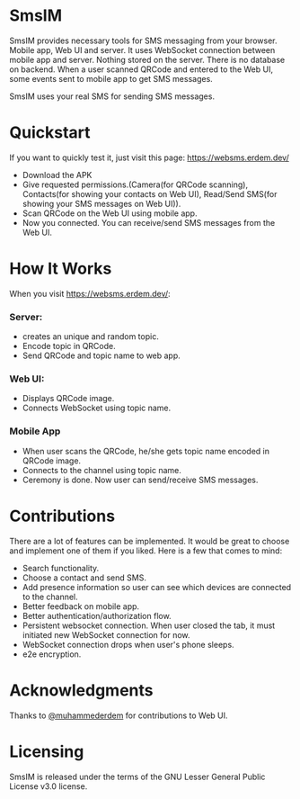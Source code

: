 # SmsIM
SmsIM provides necessary tools for SMS messaging from your browser. Mobile app, Web UI and server. It uses WebSocket connection between mobile app and server. Nothing stored on the server. There is no database on backend. When a user scanned QRCode and entered to the Web UI, some events sent to mobile app to get SMS messages.

SmsIM uses your real SMS for sending SMS messages.

# Quickstart
If you want to quickly test it, just visit this page: https://websms.erdem.dev/
* Download the APK
* Give requested permissions.(Camera(for QRCode scanning), Contacts(for showing your contacts on Web UI), Read/Send SMS(for showing your SMS messages on Web UI)).
* Scan QRCode on the Web UI using mobile app.
* Now you connected. You can receive/send SMS messages from the Web UI.

# How It Works
When you visit https://websms.erdem.dev/: 
### Server:
* creates an unique and random topic.
* Encode topic in QRCode.
* Send QRCode and topic name to web app.

### Web UI:
* Displays QRCode image.
* Connects WebSocket using topic name.

### Mobile App
* When user scans the QRCode, he/she gets topic name encoded in QRCode image.
* Connects to the channel using topic name.
* Ceremony is done. Now user can send/receive SMS messages.

# Contributions
There are a lot of features can be implemented. It would be great to choose and implement one of them if you liked. Here is a few that comes to mind:
* Search functionality.
* Choose a contact and send SMS.
* Add presence information so user can see which devices are connected to the channel.
* Better feedback on mobile app.
* Better authentication/authorization flow.
* Persistent websocket connection. When user closed the tab, it must initiated new WebSocket connection for now.
* WebSocket connection drops when user's phone sleeps.
* e2e encryption.

# Acknowledgments
Thanks to [@muhammederdem](https://github.com/muhammederdem) for contributions to Web UI.

# Licensing
SmsIM is released under the terms of the GNU Lesser General Public License v3.0 license.

